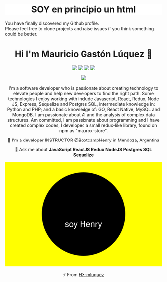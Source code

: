 <div align="center" width="50" style="background-color:white" >
<h1>SOY en principio un html</h1>
</div>

You have finally discovered my Github profile. <br>
Please feel free to clone projects and raise issues if you think something could be better.

<div align="center">

  <h1 align="center">Hi I'm Mauricio Gastón Lúquez 👋</h1>
<p align="center">
  <a href="https://master--mauriciogastonluquez.netlify.app/"><img src="https://img.shields.io/badge/Portfolio-%2B-green?style=flat&logo=twitter&logoColor=white"/></a>
    <a href="https://www.linkedin.com/in/mauricio-gast%C3%B3n-l%C3%BAquez-aaa78571/"><img src="https://img.shields.io/badge/linkedin-%230177B5?style=flat&logo=linkedin&logoColor=white"/></a>
    <a href="https://www.youtube.com/watch?v=swOoG0nbBaA"><img src="https://img.shields.io/badge/youtube-%23FF0000?style=flat&logo=youtube&logoColor=white"/></a>
    <a href="https://www.npmjs.com/~mauricio776101"><img src="https://img.shields.io/badge/npm-js-brightgreen"/></a>
  </p>
   
  <img src="https://user-images.githubusercontent.com/80530309/149434382-85e45f80-e8b2-4c23-a9ab-51d9ce046b70.gif"/>

I'm a software developer who is passionate about creating technology to elevate people and help new developers to find the right path. Some technologies I enjoy working with include Javascript, React, Redux, Node JS, Express, Sequelize and Postgres
SQL, intermediate knowledge in: Python and PHP; and a basic knowledge of: GO, React Native, MySQL and MongoDB. I am passionate about AI and the analysis of complex data structures. Am
committed, I am passionate about programming and I have created complex codes, I developed a small
redux-like library, found on npm as "maurox-store".

 🔭 I'm a developer INSTRUCTOR [@BootcampHenry](https://www.soyhenry.com/) in Mendoza, Argentina
 
 💬 Ask me about **JavaScript ReactJS Redux NodeJS Postgres SQL Sequelize**

  ![](./henry.svg)

⚡ From [HX-mluquez](https://github.com/HX-mluquez)
  
<!--
**Mauricio776/Mauricio776** is a ✨ _special_ ✨ repository because its `README.md` (this file) appears on your GitHub profile.

Here are some ideas to get you started:

- 🔭 I’m currently working on ...
- 🌱 I’m currently learning ...
- 👯 I’m looking to collaborate on ...
- 🤔 I’m looking for help with ...
- 💬 Ask me about ...
- 📫 How to reach me: ...
- 😄 Pronouns: ...
- ⚡ Fun fact: ...

<img src="https://user-images.githubusercontent.com/80530309/149442557-e9441667-2a05-448e-9fff-50dc52d11e17.gif" alt="Welcome!" width="300"/>

<iframe src="https://free.timeanddate.com/countdown/i85xpwha/n562/cf100/cm0/cu5/ct0/cs0/ca0/cr0/ss1/cac000/cpc000/pct/tc66c/fn3/fs110/szw448/szh189/tatTime%20FULL%20STACK/tac000/tptFULL%20STACK/tpc000/mac000/mpc000/iso2022-02-11T00:00:00" width="300" height="250" frameborder="0"></iframe>

<object width="350" height="240"><param name="movie" value="https://w2.countingdownto.com/4027487"></param><embed src="https://w2.countingdownto.com/4027487" type="aplication/x-shockwave-flash" width="350" height="240"></embed></object>

-->
